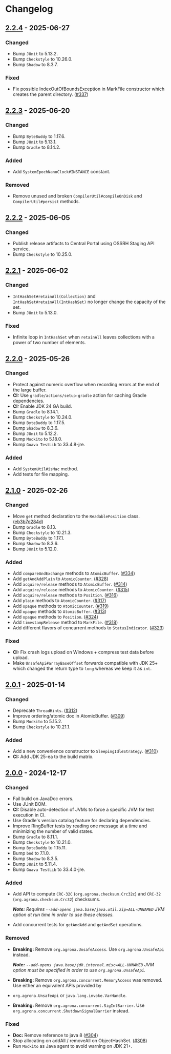 # Changelog

## [2.2.4] - 2025-06-27
### Changed
* Bump `JUnit` to 5.13.2.
* Bump `Checkstyle` to 10.26.0.
* Bump `Shadow` to 8.3.7.

### Fixed
* Fix possible IndexOutOfBoundsException in MarkFile constructor which creates the parent directory. ([#337](https://github.com/aeron-io/agrona/pull/337]))

## [2.2.3] - 2025-06-20
### Changed
* Bump `ByteBuddy` to 1.17.6.
* Bump `JUnit` to 5.13.1.
* Bump `Gradle` to 8.14.2.

### Added
* Add `SystemEpochNanoClock#INSTANCE` constant.

### Removed
* Remove unused and broken `CompilerUtil#compileOnDisk` and `CompilerUtil#persist` methods.

## [2.2.2] - 2025-06-05
### Changed
* Publish release artifacts to Central Portal using OSSRH Staging API service.
* Bump `Checkstyle` to 10.25.0.

## [2.2.1] - 2025-06-02
### Changed
* `IntHashSet#retainAll(Collection)` and `IntHashSet#retainAll(IntHashSet)` no longer change the capacity of the set.
* Bump `JUnit` to 5.13.0.

### Fixed
* Infinite loop in `IntHashSet` when `retainAll` leaves collections with a power of two number of elements.

## [2.2.0] - 2025-05-26
### Changed
* Protect against numeric overflow when recording errors at the end of the large buffer.
* **CI:** Use `gradle/actions/setup-gradle` action for caching Gradle dependencies.
* **CI:** Enable JDK 24 GA build.
* Bump `Gradle` to 8.14.1.
* Bump `Checkstyle` to 10.24.0.
* Bump `ByteBuddy` to 1.17.5.
* Bump `Shadow` to 8.3.6.
* Bump `JUnit` to 5.12.2.
* Bump `Mockito` to 5.18.0.
* Bump `Guava TestLib` to 33.4.8-jre.

### Added
* Add `SystemUtil#isMac` method.
* Add tests for file mapping.

## [2.1.0] - 2025-02-26
### Changed
* Move `get` method declaration to the `ReadablePosition` class. ([eb3b7d284d](https://github.com/aeron-io/agrona/commit/eb3b7d284dcbb4c5f15ae70db0fe3d920d841588))
* Bump `Gradle` to 8.13.
* Bump `Checkstyle` to 10.21.3.
* Bump `ByteBuddy` to 1.17.1.
* Bump `Shadow` to 8.3.6.
* Bump `JUnit` to 5.12.0.

### Added
* Add `compareAndExchange` methods to `AtomicBuffer`. ([#334](https://github.com/aeron-io/agrona/pull/334)) 
* Add `getAndAddPlain` to `AtomicCounter`. ([#328](https://github.com/aeron-io/agrona/pull/328))
* Add `acquire/release` methods to `AtomicBuffer`.  ([#314](https://github.com/aeron-io/agrona/pull/314))
* Add `acquire/release` methods to `AtomicCounter`.  ([#315](https://github.com/aeron-io/agrona/pull/315))
* Add `acquire/release` methods to `Position`.  ([#316](https://github.com/aeron-io/agrona/pull/316))
* Add `plain` methods to `AtomicCounter`.  ([#317](https://github.com/aeron-io/agrona/pull/317))
* Add `opaque` methods to `AtomicCounter`.  ([#319](https://github.com/aeron-io/agrona/pull/319))
* Add `opaque` methods to `AtomicBuffer`.  ([#313](https://github.com/aeron-io/agrona/pull/313))
* Add `opaque` methods to `Position`.  ([#324](https://github.com/aeron-io/agrona/pull/324))
* Add `timestampRelease` method to `MarkFile`.  ([#318](https://github.com/aeron-io/agrona/pull/318))
* Add different flavors of concurrent methods to `StatusIndicator`.  ([#323](https://github.com/aeron-io/agrona/pull/323))

### Fixed
* **CI:** Fix crash logs upload on Windows + compress test data before upload.
* Make `UnsafeApi#arrayBaseOffset` forwards compatible with JDK 25+ which changed the return type to `long` whereas we keep it as `int`.

## [2.0.1] - 2025-01-14
### Changed
* Deprecate `ThreadHints`. ([#312](https://github.com/aeron-io/agrona/pull/312))
* Improve ordering/atomic doc in AtomicBuffer. ([#309](https://github.com/aeron-io/agrona/pull/309))
* Bump `Mockito` to 5.15.2.
* Bump `Checkstyle` to 10.21.1.

### Added
* Add a new convenience constructor to `SleepingIdleStrategy`. ([#310](https://github.com/aeron-io/agrona/pull/310))
* **CI:** Add JDK 25-ea to the build matrix.


## [2.0.0] - 2024-12-17
### Changed
* Fail build on JavaDoc errors.
* Use JUnit BOM.
* **CI:** Disable auto-detection of JVMs to force a specific JVM for test execution in CI.
* Use Gradle's version catalog feature for declaring dependencies.
* Improve RingBuffer tests by reading one message at a time and minimizing the number of valid states.
* Bump `Gradle` to 8.11.1.
* Bump `Checkstyle` to 10.21.0.
* Bump `ByteBuddy` to 1.15.11.
* Bump `bnd` to 7.1.0.
* Bump `Shadow` to 8.3.5.
* Bump `JUnit` to 5.11.4.
* Bump `Guava TestLib` to 33.4.0-jre.

### Added
* Add API to compute `CRC-32C` (`org.agrona.checksum.Crc32c`) and `CRC-32` (`org.agrona.checksum.Crc32`) checksums.

  _**Note:** Requires `--add-opens java.base/java.util.zip=ALL-UNNAMED` JVM option at run time in order to use these classes._

* Add concurrent tests for `getAndAdd` and `getAndSet` operations.

### Removed
* **Breaking:** Remove `org.agrona.UnsafeAccess`. Use `org.agrona.UnsafeApi` instead.

  _**Note:** `--add-opens java.base/jdk.internal.misc=ALL-UNNAMED` JVM option must be specified in order to use `org.agrona.UnsafeApi`._
* **Breaking:** Remove `org.agrona.concurrent.MemoryAccess` was removed. Use either an equivalent APIs provided by
* `org.agrona.UnsafeApi` or `java.lang.invoke.VarHandle`.

* **Breaking:** Remove `org.agrona.concurrent.SigIntBarrier`. Use `org.agrona.concurrent.ShutdownSignalBarrier` instead.

### Fixed
* **Doc:** Remove reference to java 8 ([#304](https://github.com/aeron-io/agrona/pull/304))
* Stop allocating on addAll / removeAll on ObjectHashSet. ([#308](https://github.com/aeron-io/agrona/pull/308))
* Run `Mockito` as Java agent to avoid warning on JDK 21+.

[2.2.4]: https://github.com/aeron-io/agrona/releases/tag/2.2.4
[2.2.3]: https://github.com/aeron-io/agrona/releases/tag/2.2.3
[2.2.2]: https://github.com/aeron-io/agrona/releases/tag/2.2.2
[2.2.1]: https://github.com/aeron-io/agrona/releases/tag/2.2.1
[2.2.0]: https://github.com/aeron-io/agrona/releases/tag/2.2.0
[2.1.0]: https://github.com/aeron-io/agrona/releases/tag/2.1.0
[2.0.1]: https://github.com/aeron-io/agrona/releases/tag/2.0.1
[2.0.0]: https://github.com/aeron-io/agrona/releases/tag/2.0.0
